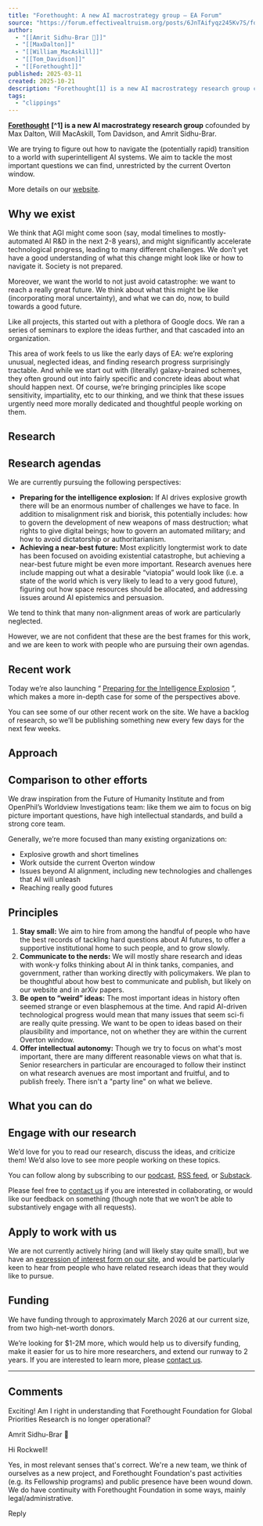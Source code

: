 ```yaml
---
title: "Forethought: A new AI macrostrategy group — EA Forum"
source: "https://forum.effectivealtruism.org/posts/6JnTAifyqz245Kv7S/forethought-a-new-ai-macrostrategy-group"
author:
  - "[[Amrit Sidhu-Brar 🔸]]"
  - "[[MaxDalton]]"
  - "[[William_MacAskill]]"
  - "[[Tom_Davidson]]"
  - "[[Forethought]]"
published: 2025-03-11
created: 2025-10-21
description: "Forethought[1] is a new AI macrostrategy research group cofounded by Max Dalton, Will MacAskill, Tom Davidson, and Amrit Sidhu-Brar. …"
tags:
  - "clippings"
---
```

[**Forethought**](https://www.forethought.org/) **[^1] is a new AI macrostrategy research group** cofounded by Max Dalton, Will MacAskill, Tom Davidson, and Amrit Sidhu-Brar.

We are trying to figure out how to navigate the (potentially rapid) transition to a world with superintelligent AI systems. We aim to tackle the most important questions we can find, unrestricted by the current Overton window.

More details on our [website](https://www.forethought.org/).

## Why we exist

We think that AGI might come soon (say, modal timelines to mostly-automated AI R&D in the next 2-8 years), and might significantly accelerate technological progress, leading to many different challenges. We don’t yet have a good understanding of what this change might look like or how to navigate it. Society is not prepared.

Moreover, we want the world to not just avoid catastrophe: we want to reach a really great future. We think about what this might be like (incorporating moral uncertainty), and what we can do, now, to build towards a good future.

Like all projects, this started out with a plethora of Google docs. We ran a series of seminars to explore the ideas further, and that cascaded into an organization.

This area of work feels to us like the early days of EA: we’re exploring unusual, neglected ideas, and finding research progress surprisingly tractable. And while we start out with (literally) galaxy-brained schemes, they often ground out into fairly specific and concrete ideas about what should happen next. Of course, we’re bringing principles like scope sensitivity, impartiality, etc to our thinking, and we think that these issues urgently need more morally dedicated and thoughtful people working on them.

## Research

## Research agendas

We are currently pursuing the following perspectives:

- **Preparing for the intelligence explosion:** If AI drives explosive growth there will be an enormous number of challenges we have to face. In addition to misalignment risk and biorisk, this potentially includes: how to govern the development of new weapons of mass destruction; what rights to give digital beings; how to govern an automated military; and how to avoid dictatorship or authoritarianism.
- **Achieving a near-best future:** Most explicitly longtermist work to date has been focused on avoiding existential catastrophe, but achieving a near-best future might be even more important. Research avenues here include mapping out what a desirable “viatopia” would look like (i.e. a state of the world which is very likely to lead to a very good future), figuring out how space resources should be allocated, and addressing issues around AI epistemics and persuasion.

We tend to think that many non-alignment areas of work are particularly neglected.

However, we are not confident that these are the best frames for this work, and we are keen to work with people who are pursuing their own agendas.

## Recent work

Today we’re also launching “ [Preparing for the Intelligence Explosion](https://www.forethought.org/research/preparing-for-the-intelligence-explosion) ”, which makes a more in-depth case for some of the perspectives above.

You can see some of our other recent work on the site. We have a backlog of research, so we’ll be publishing something new every few days for the next few weeks.

## Approach

## Comparison to other efforts

We draw inspiration from the Future of Humanity Institute and from OpenPhil’s Worldview Investigations team: like them we aim to focus on big picture important questions, have high intellectual standards, and build a strong core team.

Generally, we’re more focused than many existing organizations on:

- Explosive growth and short timelines
- Work outside the current Overton window
- Issues beyond AI alignment, including new technologies and challenges that AI will unleash
- Reaching really good futures

## Principles

1. **Stay small:** We aim to hire from among the handful of people who have the best records of tackling hard questions about AI futures, to offer a supportive institutional home to such people, and to grow slowly.
2. **Communicate to the nerds:** We will mostly share research and ideas with wonk-y folks thinking about AI in think tanks, companies, and government, rather than working directly with policymakers. We plan to be thoughtful about how best to communicate and publish, but likely on our website and in arXiv papers.
3. **Be open to “weird” ideas:** The most important ideas in history often seemed strange or even blasphemous at the time. And rapid AI-driven technological progress would mean that many issues that seem sci-fi are really quite pressing. We want to be open to ideas based on their plausibility and importance, not on whether they are within the current Overton window.
4. **Offer intellectual autonomy:** Though we try to focus on what's most important, there are many different reasonable views on what that is. Senior researchers in particular are encouraged to follow their instinct on what research avenues are most important and fruitful, and to publish freely. There isn't a "party line" on what we believe.

## What you can do

## Engage with our research

We’d love for you to read our research, discuss the ideas, and criticize them! We’d also love to see more people working on these topics.

You can follow along by subscribing to our [podcast](https://www.forethought.org/podcast), [RSS feed](https://www.forethought.org/feed), or [Substack](https://forethoughtnewsletter.substack.com/).

Please feel free to [contact us](https://forum.effectivealtruism.org/posts/6JnTAifyqz245Kv7S/) if you are interested in collaborating, or would like our feedback on something (though note that we won’t be able to substantively engage with all requests).

## Apply to work with us

We are not currently actively hiring (and will likely stay quite small), but we have an [expression of interest form on our site](https://www.forethought.org/careers/expression-of-interest), and would be particularly keen to hear from people who have related research ideas that they would like to pursue.

## Funding

We have funding through to approximately March 2026 at our current size, from two high-net-worth donors.

We’re looking for $1-2M more, which would help us to diversify funding, make it easier for us to hire more researchers, and extend our runway to 2 years. If you are interested to learn more, please [contact us](https://forum.effectivealtruism.org/posts/6JnTAifyqz245Kv7S/).

---

## Comments

Exciting! Am I right in understanding that Forethought Foundation for Global Priorities Research is no longer operational?

Amrit Sidhu-Brar 🔸

Hi Rockwell!   
  
Yes, in most relevant senses that's correct. We're a new team, we think of ourselves as a new project, and Forethought Foundation's past activities (e.g. its Fellowship programs) and public presence have been wound down. We do have continuity with Forethought Foundation in some ways, mainly legal/administrative.

Reply
